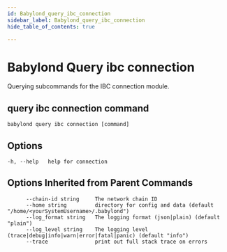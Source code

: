 ```yaml
---
id: Babylond_query_ibc_connection
sidebar_label: Babylond_query_ibc_connection
hide_table_of_contents: true

---
```


# Babylond Query ibc connection
Querying subcommands for the IBC connection module.
## query ibc connection command
```
babylond query ibc connection [command]
```
## Options
```
-h, --help   help for connection
```
## Options Inherited from Parent Commands
```
      --chain-id string     The network chain ID
      --home string         directory for config and data (default "/home/<yourSystemUsername>/.babylond")
      --log_format string   The logging format (json|plain) (default "plain")
      --log_level string    The logging level (trace|debug|info|warn|error|fatal|panic) (default "info")
      --trace               print out full stack trace on errors
```